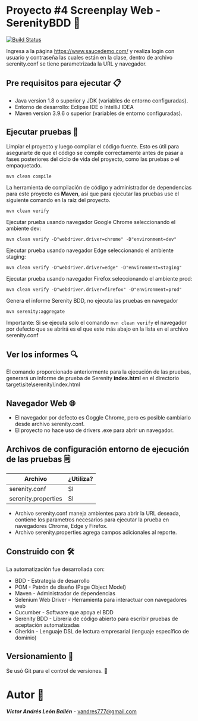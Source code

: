 # Proyecto #4 Screenplay Web - SerenityBDD 🚀

[![Build Status](https://travis-ci.org/joemccann/dillinger.svg?branch=master)](https://travis-ci.org/joemccann/dillinger)

Ingresa a la página https://www.saucedemo.com/ y realiza login con usuario y contraseña las cuales están en la clase, dentro de archivo serenity.conf se tiene parametrizada la URL y navegador.

## Pre requisitos para ejecutar 📋
- Java version 1.8 o superior y JDK (variables de entorno configuradas).
- Entorno de desarrollo: Eclipse IDE o IntelliJ IDEA
- Maven version 3.9.6 o superior (variables de entorno configuradas).

## Ejecutar pruebas 🔨

Limpiar el proyecto y luego compilar el código fuente. Esto es útil para asegurarte de que el código se compile correctamente antes de pasar a fases posteriores del ciclo de vida del proyecto, como las pruebas o el empaquetado.

	mvn clean compile
 
La herramienta de compilación de código y administrador de dependencias para este proyecto es **Maven**, así que para ejecutar las pruebas use el siguiente comando en la raíz del proyecto.

	mvn clean verify 

Ejecutar prueba usando navegador Google Chrome seleccionando el ambiente dev:

 	mvn clean verify -D"webdriver.driver=chrome" -D"environment=dev"

Ejecutar prueba usando navegador Edge seleccionando el ambiente staging:

 	mvn clean verify -D"webdriver.driver=edge" -D"environment=staging"

Ejecutar prueba usando navegador Firefox seleccionando el ambiente prod:

 	mvn clean verify -D"webdriver.driver=firefox" -D"environment=prod"

Genera el informe Serenity BDD, no ejecuta las pruebas en navegador

	mvn serenity:aggregate 

Importante: Si se ejecuta solo el comando `mvn clean verify` el navegador por defecto que se abrirá es el que este más abajo en la lista en el archivo serenity.conf



## Ver los informes 🔍
El comando proporcionado anteriormente para la ejecución de las pruebas, generará un informe de prueba de Serenity **index.html** en el directorio target\site\serenity\index.html

## Navegador Web 🌐
- El navegador por defecto es Goggle Chrome, pero es posible cambiarlo desde archivo serenity.conf.
- El proyecto no hace uso de drivers .exe para abrir un navegador. 

## Archivos de configuración entorno de ejecución de las pruebas 🗒️

| Archivo              | ¿Utiliza? |
| ---------------------|-------------- |
| serenity.conf        | SI            |
| serenity.properties  | SI            |

- Archivo serenity.conf maneja ambientes para abrir la URL deseada, contiene los parametros necesarios para ejecutar la prueba en navegadores Chrome, Edge y Firefox.
- Archivo serenity.properties agrega campos adicionales al reporte.

## Construido con 🛠
La automatización fue desarrollada con:
- BDD - Estrategia de desarrollo
- POM - Patrón de diseño (Page Object Model)
- Maven - Administrador de dependencias
- Selenium Web Driver - Herramienta para interactuar con navegadores web
- Cucumber - Software que apoya el BDD
- Serenity BDD - Librería de código abierto para escribir pruebas de aceptación automatizadas
- Gherkin - Lenguaje DSL de lectura empresarial (lenguaje específico de dominio)

## Versionamiento 📌
Se usó Git para el control de versiones. 🔀

# Autor 👨
***Víctor Andrés León Ballén*** - [vandres777@gmail.com]()
